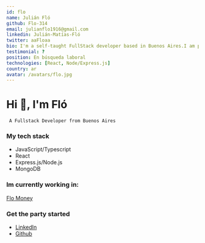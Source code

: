 ```yaml
---
id: flo
name: Julián Fló
github: Flo-314
email: julianflo1916@gmail.com
linkedin: Julián-Matías-Fló
twitter: aaFloaa
bio: I'm a self-taught FullStack developer based in Buenos Aires.I am passionate about learning new tools and mastering them. At the moment I focus on making full stack applications that can generate real value for society.
testimonial: ?
position: En búsqueda laboral
technologies: [React, Node/Express.js]
country: ar
avatar: /avatars/flo.jpg
---
```


# Hi 👋, I'm Fló

``` A Fullstack Developer from Buenos Aires```

### My tech stack
* JavaScript/Typescript
* React
* Express.js/Node.js
* MongoDB

### Im currently working in:
[Flo Money](https://flomoney.vercel.app/)

### Get the party started
* [LinkedIn](https://www.linkedin.com/in/juli%C3%A1n-mat%C3%ADas-fl%C3%B3-931226222/)
* [Github](https://github.com/Flo-314)
